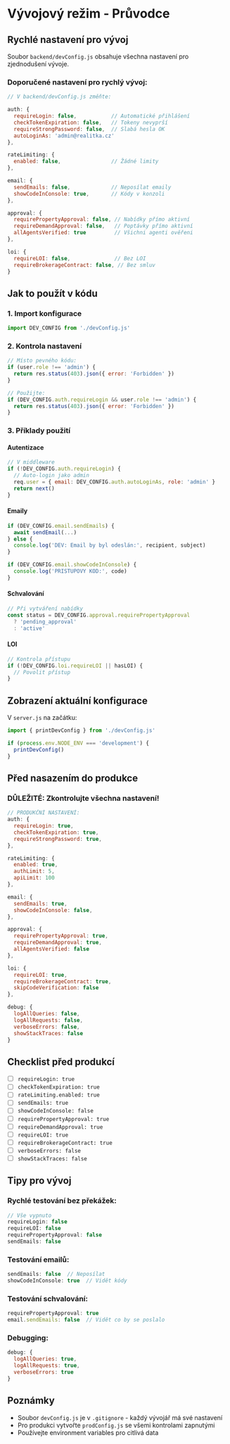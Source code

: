 # Vývojový režim - Průvodce

## Rychlé nastavení pro vývoj

Soubor `backend/devConfig.js` obsahuje všechna nastavení pro zjednodušení vývoje.

### Doporučené nastavení pro rychlý vývoj:

```javascript
// V backend/devConfig.js změňte:

auth: {
  requireLogin: false,           // Automatické přihlášení
  checkTokenExpiration: false,   // Tokeny nevyprší
  requireStrongPassword: false,  // Slabá hesla OK
  autoLoginAs: 'admin@realitka.cz'
},

rateLimiting: {
  enabled: false,                // Žádné limity
},

email: {
  sendEmails: false,             // Neposílat emaily
  showCodeInConsole: true,       // Kódy v konzoli
},

approval: {
  requirePropertyApproval: false, // Nabídky přímo aktivní
  requireDemandApproval: false,   // Poptávky přímo aktivní
  allAgentsVerified: true         // Všichni agenti ověřeni
},

loi: {
  requireLOI: false,              // Bez LOI
  requireBrokerageContract: false, // Bez smluv
}
```

## Jak to použít v kódu

### 1. Import konfigurace

```javascript
import DEV_CONFIG from './devConfig.js'
```

### 2. Kontrola nastavení

```javascript
// Místo pevného kódu:
if (user.role !== 'admin') {
  return res.status(403).json({ error: 'Forbidden' })
}

// Použijte:
if (DEV_CONFIG.auth.requireLogin && user.role !== 'admin') {
  return res.status(403).json({ error: 'Forbidden' })
}
```

### 3. Příklady použití

#### Autentizace
```javascript
// V middleware
if (!DEV_CONFIG.auth.requireLogin) {
  // Auto-login jako admin
  req.user = { email: DEV_CONFIG.auth.autoLoginAs, role: 'admin' }
  return next()
}
```

#### Emaily
```javascript
if (DEV_CONFIG.email.sendEmails) {
  await sendEmail(...)
} else {
  console.log('DEV: Email by byl odeslán:', recipient, subject)
}

if (DEV_CONFIG.email.showCodeInConsole) {
  console.log('PRISTUPOVY KOD:', code)
}
```

#### Schvalování
```javascript
// Při vytváření nabídky
const status = DEV_CONFIG.approval.requirePropertyApproval 
  ? 'pending_approval' 
  : 'active'
```

#### LOI
```javascript
// Kontrola přístupu
if (!DEV_CONFIG.loi.requireLOI || hasLOI) {
  // Povolit přístup
}
```

## Zobrazení aktuální konfigurace

V `server.js` na začátku:

```javascript
import { printDevConfig } from './devConfig.js'

if (process.env.NODE_ENV === 'development') {
  printDevConfig()
}
```

## Před nasazením do produkce

### DŮLEŽITÉ: Zkontrolujte všechna nastavení!

```javascript
// PRODUKČNÍ NASTAVENÍ:
auth: {
  requireLogin: true,
  checkTokenExpiration: true,
  requireStrongPassword: true,
},

rateLimiting: {
  enabled: true,
  authLimit: 5,
  apiLimit: 100
},

email: {
  sendEmails: true,
  showCodeInConsole: false,
},

approval: {
  requirePropertyApproval: true,
  requireDemandApproval: true,
  allAgentsVerified: false
},

loi: {
  requireLOI: true,
  requireBrokerageContract: true,
  skipCodeVerification: false
},

debug: {
  logAllQueries: false,
  logAllRequests: false,
  verboseErrors: false,
  showStackTraces: false
}
```

## Checklist před produkcí

- [ ] `requireLogin: true`
- [ ] `checkTokenExpiration: true`
- [ ] `rateLimiting.enabled: true`
- [ ] `sendEmails: true`
- [ ] `showCodeInConsole: false`
- [ ] `requirePropertyApproval: true`
- [ ] `requireDemandApproval: true`
- [ ] `requireLOI: true`
- [ ] `requireBrokerageContract: true`
- [ ] `verboseErrors: false`
- [ ] `showStackTraces: false`

## Tipy pro vývoj

### Rychlé testování bez překážek:
```javascript
// Vše vypnuto
requireLogin: false
requireLOI: false
requirePropertyApproval: false
sendEmails: false
```

### Testování emailů:
```javascript
sendEmails: false  // Neposílat
showCodeInConsole: true  // Vidět kódy
```

### Testování schvalování:
```javascript
requirePropertyApproval: true
email.sendEmails: false  // Vidět co by se poslalo
```

### Debugging:
```javascript
debug: {
  logAllQueries: true,
  logAllRequests: true,
  verboseErrors: true
}
```

## Poznámky

- Soubor `devConfig.js` je v `.gitignore` - každý vývojář má své nastavení
- Pro produkci vytvořte `prodConfig.js` se všemi kontrolami zapnutými
- Používejte environment variables pro citlivá data
